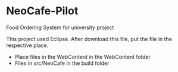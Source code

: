 # NeoCafe-Pilot
Food Ordering System for university project

This project used Eclipse.
After download this file, put the file in the respective place.
- Place files in the WebContent in the WebContent folder
- Files in src/NeoCafe in the build folder
